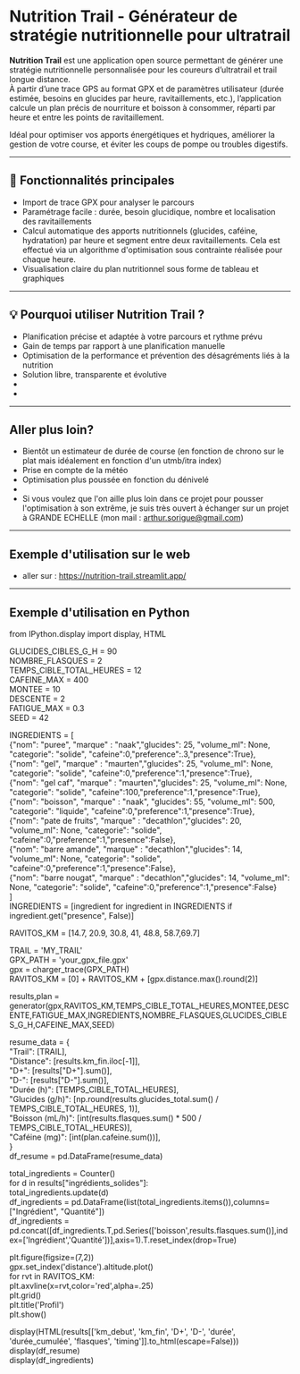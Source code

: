 # Nutrition Trail - Générateur de stratégie nutritionnelle pour ultratrail


**Nutrition Trail** est une application open source permettant de générer une stratégie nutritionnelle personnalisée pour les coureurs d’ultratrail et trail longue distance.  
À partir d’une trace GPS au format GPX et de paramètres utilisateur (durée estimée, besoins en glucides par heure, ravitaillements, etc.), l’application calcule un plan précis de nourriture et boisson à consommer, réparti par heure et entre les points de ravitaillement.  

Idéal pour optimiser vos apports énergétiques et hydriques, améliorer la gestion de votre course, et éviter les coups de pompe ou troubles digestifs.

---

## 🎯 Fonctionnalités principales

- Import de trace GPX pour analyser le parcours  
- Paramétrage facile : durée, besoin glucidique, nombre et localisation des ravitaillements  
- Calcul automatique des apports nutritionnels (glucides, caféine, hydratation) par heure et segment entre deux ravitaillements. Cela est effectué via un algorithme d'optimisation sous contrainte réalisée pour chaque heure.
- Visualisation claire du plan nutritionnel sous forme de tableau et graphiques  

---

## 💡 Pourquoi utiliser Nutrition Trail ?

- Planification précise et adaptée à votre parcours et rythme prévu  
- Gain de temps par rapport à une planification manuelle  
- Optimisation de la performance et prévention des désagréments liés à la nutrition  
- Solution libre, transparente et évolutive
- 
- 

---

## Aller plus loin?

- Bientôt un estimateur de durée de course (en fonction de chrono sur le plat mais idéalement en fonction d'un utmb/itra index)
- Prise en compte de la météo
- Optimisation plus poussée en fonction du dénivelé
- 
- Si vous voulez que l'on aille plus loin dans ce projet pour pousser l'optimisation à son extrême, je suis très ouvert à échanger sur un projet à GRANDE ECHELLE (mon mail : arthur.sorigue@gmail.com)


---
## Exemple d'utilisation sur le web

- aller sur : https://nutrition-trail.streamlit.app/
  
---

## Exemple d'utilisation en Python  

from IPython.display import display, HTML  


GLUCIDES_CIBLES_G_H = 90  
NOMBRE_FLASQUES = 2  
TEMPS_CIBLE_TOTAL_HEURES = 12  
CAFEINE_MAX = 400  
MONTEE = 10   
DESCENTE = 2  
FATIGUE_MAX = 0.3  
SEED = 42   

INGREDIENTS = [  
    {"nom": "puree", "marque" : "naak","glucides": 25, "volume_ml": None, "categorie": "solide", "cafeine":0,"preference":.3,"presence":True},  
    {"nom": "gel", "marque" : "maurten","glucides": 25, "volume_ml": None, "categorie": "solide", "cafeine":0,"preference":1,"presence":True},  
    {"nom": "gel caf", "marque" : "maurten","glucides": 25, "volume_ml": None, "categorie": "solide", "cafeine":100,"preference":1,"presence":True},  
    {"nom": "boisson", "marque" : "naak", "glucides": 55, "volume_ml": 500, "categorie": "liquide", "cafeine":0,"preference":1,"presence":True},  
    {"nom": "pate de fruits", "marque" : "decathlon","glucides": 20, "volume_ml": None, "categorie": "solide", "cafeine":0,"preference":1,"presence":False},  
    {"nom": "barre amande", "marque" : "decathlon","glucides": 14, "volume_ml": None, "categorie": "solide", "cafeine":0,"preference":1,"presence":False},  
    {"nom": "barre nougat", "marque" : "decathlon","glucides": 14, "volume_ml": None, "categorie": "solide", "cafeine":0,"preference":1,"presence":False}  
]  
INGREDIENTS = [ingredient for ingredient in INGREDIENTS if ingredient.get("presence", False)]  

RAVITOS_KM = [14.7, 20.9, 30.8, 41, 48.8, 58.7,69.7]  

TRAIL = 'MY_TRAIL'  
GPX_PATH = 'your_gpx_file.gpx'  
gpx = charger_trace(GPX_PATH)  
RAVITOS_KM = [0] + RAVITOS_KM + [gpx.distance.max().round(2)]  


results,plan = generator(gpx,RAVITOS_KM,TEMPS_CIBLE_TOTAL_HEURES,MONTEE,DESCENTE,FATIGUE_MAX,INGREDIENTS,NOMBRE_FLASQUES,GLUCIDES_CIBLES_G_H,CAFEINE_MAX,SEED)  

resume_data = {  
    "Trail": [TRAIL],  
    "Distance": [results.km_fin.iloc[-1]],  
    "D+": [results["D+"].sum()],  
    "D-": [results["D-"].sum()],  
    "Durée (h)": [TEMPS_CIBLE_TOTAL_HEURES],  
    "Glucides (g/h)": [np.round(results.glucides_total.sum() / TEMPS_CIBLE_TOTAL_HEURES, 1)],  
    "Boisson (mL/h)": [int(results.flasques.sum() * 500 / TEMPS_CIBLE_TOTAL_HEURES)],  
    "Caféine (mg)": [int(plan.cafeine.sum())],  
}  
df_resume = pd.DataFrame(resume_data)  

total_ingredients = Counter()  
for d in results["ingrédients_solides"]:  
    total_ingredients.update(d)  
df_ingredients = pd.DataFrame(list(total_ingredients.items()),columns=["Ingrédient", "Quantité"])  
df_ingredients = pd.concat([df_ingredients.T,pd.Series(['boisson',results.flasques.sum()],index=['Ingrédient','Quantité'])],axis=1).T.reset_index(drop=True)  

plt.figure(figsize=(7,2))  
gpx.set_index('distance').altitude.plot()  
for rvt in RAVITOS_KM:  
    plt.axvline(x=rvt,color='red',alpha=.25)  
plt.grid()  
plt.title('Profil')  
plt.show()  

display(HTML(results[['km_debut', 'km_fin', 'D+', 'D-', 'durée', 'durée_cumulée', 'flasques', 'timing']].to_html(escape=False)))  
display(df_resume)  
display(df_ingredients)  

